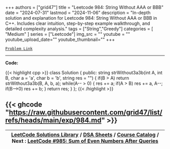 
+++
authors = ["grid47"]
title = "Leetcode 984: String Without AAA or BBB"
date = "2024-07-31"
lastmod = "2024-11-06"
description = "In-depth solution and explanation for Leetcode 984: String Without AAA or BBB in C++. Includes clear intuition, step-by-step example walkthrough, and detailed complexity analysis."
tags = ["String","Greedy"]
categories = [
    "Medium"
]
series = ["Leetcode"]
img_src = ""
youtube = ""
youtube_upload_date=""
youtube_thumbnail=""
+++



[`Problem Link`](https://leetcode.com/problems/string-without-aaa-or-bbb/description/)

---
**Code:**

{{< highlight cpp >}}
class Solution {
public:
    string strWithout3a3b(int A, int B, char a = 'a', char b = 'b', string res = "") {
        if(B > A) return strWithout3a3b(B, A, b, a);
        while(A-- > 0) {
            res += a;
            if(A > B) res += a, A--;
            if(B-->0) res += b;
        }
        return res;
    }
};
{{< /highlight >}}

{{< ghcode "https://raw.githubusercontent.com/grid47/list/refs/heads/main/exp/984.md" >}}
---

| [LeetCode Solutions Library](https://grid47.xyz/leetcode/) / [DSA Sheets](https://grid47.xyz/sheets/) / [Course Catalog](https://grid47.xyz/courses/) / Next : [LeetCode #985: Sum of Even Numbers After Queries](https://grid47.xyz/leetcode/solution-985-sum-of-even-numbers-after-queries/) |
| --- |
